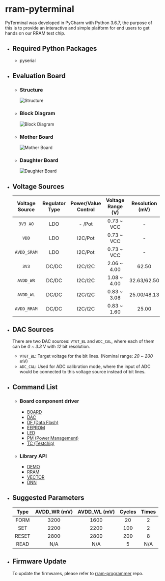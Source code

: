 # rram-pyterminal

PyTerminal was developed in PyCharm with Python 3.6.7, the purpose of this is to provide an interactive and simple 
platform for end users to get hands on our RRAM test chip.

- ## Required Python Packages
  - pyserial

- ## Evaluation Board
  - ### Structure
      ![Structure](https://user-images.githubusercontent.com/4018299/140850588-7cd2da58-717a-46f9-90fd-8df5c18abf03.png)
  - ### Block Diagram
      ![Block Diagram](https://user-images.githubusercontent.com/4018299/140850607-568fab2c-8d2b-47f8-9299-e08c622d739e.png)
  - ### Mother Board
      ![Mother Board](https://user-images.githubusercontent.com/4018299/140850611-f4fd9769-1034-425f-a181-0ed47ddad647.png)
  - ### Daughter Board
      ![Daughter Board](https://user-images.githubusercontent.com/4018299/140850609-052c539d-31b6-4576-bfc6-f63140e24af5.png)

- ## Voltage Sources

    | Voltage Source | Regulator Type | Power/Value<br/>Control | Voltage Range (V) | Resolution (mV) | Max Supported Current |                
    | :----:         | :----:         | :----:                  | :----:            | :----:          | :----:                |
    | `3V3 AO`       | LDO            | -  /Pot                 | 0.73 ~ VCC        | -               | 25 mA                 |
    | `VDD`          | LDO            | I2C/Pot                 | 0.73 ~ VCC        | -               | 300 mA                |
    | `AVDD_SRAM`    | LDO            | I2C/Pot                 | 0.73 ~ VCC        | -               | 300 mA                |
    | `3V3`          | DC/DC          | I2C/I2C                 | 2.06 ~ 4.00       | 62.50           | 1.5 A                 |
    | `AVDD_WR`      | DC/DC          | I2C/I2C                 | 1.08 ~ 4.00       | 32.63/62.50     | 1.5 A                 |
    | `AVDD_WL`      | DC/DC          | I2C/I2C                 | 0.83 ~ 3.08       | 25.00/48.13     | 2.5 A                 |
    | `AVDD_RRAM`    | DC/DC          | I2C/I2C                 | 0.83 ~ 1.60       | 25.00           | 2.5 A                 |

- ## DAC Sources
    There are two DAC sources: `VTGT_BL` and `ADC_CAL`, where each of them can be *0* ~ *3.3* V with *12* bit resolution.
  - `VTGT_BL`: Target voltage for the bit lines. (Nominal range: *20* ~ *200* mV)
  - `ADC_CAL`: Used for ADC calibration mode, where the input of ADC would be connected to this voltage source instead of bit lines.

- ## Command List
  - ### Board component driver
    - [BOARD](https://muyachang.github.io/rram-pyterminal/docs/Board/BOARD.html)
    - [DAC](https://muyachang.github.io/rram-pyterminal/docs/Board/DAC.html)
    - [DF (Data Flash)](https://muyachang.github.io/rram-pyterminal/docs/Board/DF.html)
    - [EEPROM](https://muyachang.github.io/rram-pyterminal/docs/Board/EEPROM.html)
    - [LED](https://muyachang.github.io/rram-pyterminal/docs/Board/LED.html)
    - [PM (Power Management)](https://muyachang.github.io/rram-pyterminal/docs/Board/PM.html)
    - [TC (Testchip)](https://muyachang.github.io/rram-pyterminal/docs/Board/TC.html)
  - ### Library API
    - [DEMO](https://muyachang.github.io/rram-pyterminal/docs/Lib/DEMO.html)
    - [RRAM](https://muyachang.github.io/rram-pyterminal/docs/Lib/RRAM.html)
    - [VECTOR](https://muyachang.github.io/rram-pyterminal/docs/Lib/VECTOR.html)
    - [DNN](https://muyachang.github.io/rram-pyterminal/docs/Lib/DNN.html)

- ## Suggested Parameters

    | Type   | AVDD_WR (mV) | AVDD_WL (mV) | Cycles | Times
    | :----: | :----:       | :----:       | :----: | :----:      
    | FORM   | 3200         | 1600         | 20     | 2     
    | SET    | 2200         | 2200         | 100    | 2        
    | RESET  | 2800         | 2800         | 200    | 8        
    | READ   | N/A          | N/A          | 5      | N/A

- ## Firmware Update
    To update the firmwares, please refer to [rram-programmer](https://muyachang.github.io/rram-programmer/) repo.
